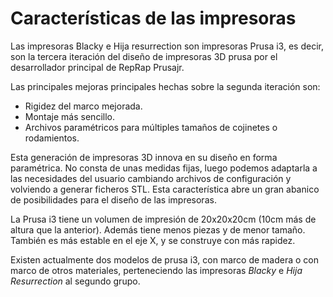 # Características de las impresoras

Las impresoras Blacky e Hija resurrection son impresoras Prusa i3, es decir, son la tercera iteración del diseño de impresoras 3D prusa por el desarrollador principal de RepRap Prusajr.

Las principales mejoras principales hechas sobre la segunda iteración son:

* Rigidez del marco mejorada.
* Montaje más sencillo.
* Archivos paramétricos para múltiples tamaños de cojinetes o rodamientos.

Esta generación de impresoras 3D innova en su diseño en forma paramétrica. No consta de unas medidas fijas, luego podemos adaptarla a las necesidades del usuario cambiando archivos de configuración y volviendo a generar ficheros STL. Esta característica abre un gran abanico de posibilidades para el diseño de las impresoras.

La Prusa i3 tiene un volumen de impresión de 20x20x20cm (10cm más de altura que la anterior). Además tiene menos piezas y de menor tamaño. También es más estable en el eje X, y se construye con más rapidez.

Existen actualmente dos modelos de prusa i3, con marco de madera o con marco de otros materiales, perteneciendo las impresoras *Blacky* e *Hija Resurrection* al segundo grupo.